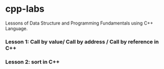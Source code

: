 # cpp-labs
Lessons of Data Structure and Programming Fundamentals using C++ Language.
### Lesson 1: Call by value/ Call by address / Call by reference in C++
### Lesson 2: sort in C++

